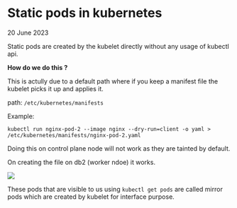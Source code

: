 # Static pods in kubernetes
20 June 2023


Static pods are created by the kubelet directly without any usage of kubectl api.


**How do we do this ?**

This is actully due to a default path where if you keep a manifest file the kubelet picks it up and applies it.



path: ```/etc/kubernetes/manifests```


Example:

```kubectl run nginx-pod-2 --image nginx --dry-run=client -o yaml > /etc/kubernetes/manifests/nginx-pod-2.yaml```

Doing this on control plane node will not work as they are tainted by default.


On creating the file on db2 (worker ndoe) it works.

![](../images/k8s-1.19/static-pods-example.png)

These pods that are visible to us using ```kubectl get pods``` are called mirror pods which are created by kubelet for interface purpose.
